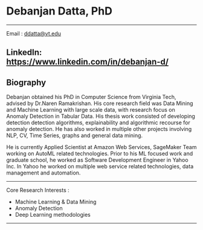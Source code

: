 
# Debanjan Datta, PhD 

------------------------------

Email : ddatta@vt.edu

LinkedIn: https://www.linkedin.com/in/debanjan-d/
------------------------------

## Biography

Debanjan obtained his PhD in Computer Science from Virginia Tech, advised by Dr.Naren Ramakrishan. His core research field was Data Mining and Machine Learning with large scale data, with research focus on Anomaly Detection in Tabular Data. His thesis work consisted of developing detection detection algorithms, explainability and algorithmic recourse for anomaly detection. He has also worked in multiple other projects involving NLP, CV, Time Series, graphs and general data mining.

He is currently Applied Scientist at Amazon Web Services, SageMaker Team working on AutoML related technologies. Prior to his ML focused work and graduate school, he worked as Software Development Engineer in Yahoo Inc. In Yahoo he worked on multiple web service related technologies, data management and automation.

------------------------------

Core Research Interests :
- Machine Learning & Data Mining
- Anomaly Detection
- Deep Learning methodologies

------------------------------
   



